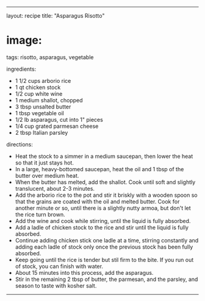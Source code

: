 ---

layout: recipe
title: "Asparagus Risotto"
# image:
tags: risotto, asparagus, vegetable

ingredients:
- 1 1/2 cups arborio rice
- 1 qt chicken stock
- 1/2 cup white wine
- 1 medium shallot, chopped
- 3 tbsp unsalted butter
- 1 tbsp vegetable oil
- 1/2 lb asparagus, cut into 1" pieces
- 1/4 cup grated parmesan cheese
- 2 tbsp Italian parsley

directions:
- Heat the stock to a simmer in a medium saucepan, then lower the heat so that it just stays hot.
- In a large, heavy-bottomed saucepan, heat the oil and 1 tbsp of the butter over medium heat. 
- When the butter has melted, add the shallot. Cook until soft and slightly translucent, about 2-3 minutes.
- Add the arborio rice to the pot and stir it briskly with a wooden spoon so that the grains are coated with the oil and melted butter. Cook for another minute or so, until there is a slightly nutty armoa, but don't let the rice turn brown.
- Add the wine and cook while stirring, until the liquid is fully absorbed.
- Add a ladle of chicken stock to the rice and stir until the liquid is fully absorbed. 
- Continue adding chicken stick one ladle at a time, stirring constantly and adding each ladle of stock only once the previous stock has been fully absorbed. 
- Keep going until the rice is tender but stil firm to the bite. If you run out of stock, you can finish with water.
- About 15 minutes into this process, add the asparagus.
- Stir in the remaining 2 tbsp of butter, the parmesan, and the parsley, and season to taste with kosher salt.

---